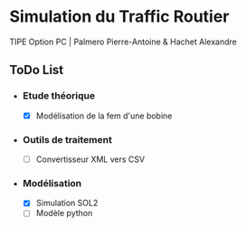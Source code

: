 # Simulation du Traffic Routier
TIPE Option PC | Palmero Pierre-Antoine & Hachet Alexandre

## ToDo List
 - ### Etude théorique
   - [x] Modélisation de la fem d'une bobine

 - ### Outils de traitement
   - [ ] Convertisseur XML vers CSV
   
 - ### Modélisation
   - [x] Simulation SOL2
   - [ ] Modèle python
